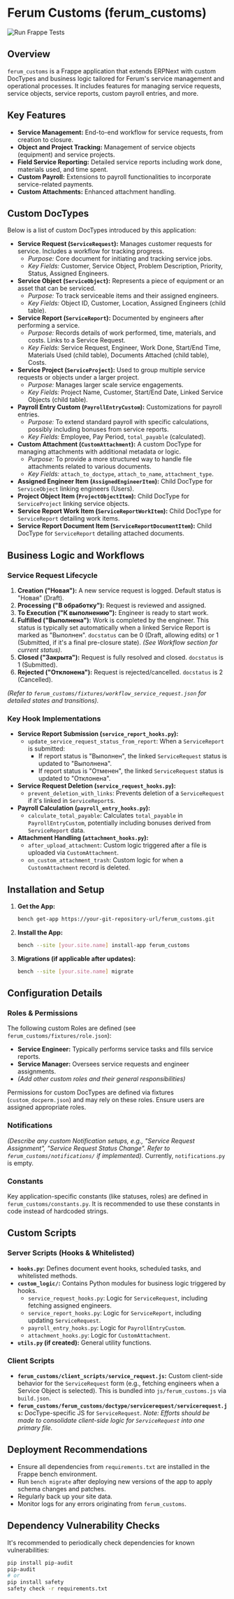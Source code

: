 # Ferum Customs (ferum_customs)

![Run Frappe Tests](https://github.com/Dmitriyrus99/ferum-customs-final-updated/actions/workflows/tests.yml/badge.svg)

## Overview

`ferum_customs` is a Frappe application that extends ERPNext with custom DocTypes and business logic tailored for Ferum's service management and operational processes. It includes features for managing service requests, service objects, service reports, custom payroll entries, and more.

## Key Features

* **Service Management:** End-to-end workflow for service requests, from creation to closure.
* **Object and Project Tracking:** Management of service objects (equipment) and service projects.
* **Field Service Reporting:** Detailed service reports including work done, materials used, and time spent.
* **Custom Payroll:** Extensions to payroll functionalities to incorporate service-related payments.
* **Custom Attachments:** Enhanced attachment handling.

## Custom DocTypes

Below is a list of custom DocTypes introduced by this application:

* **Service Request (`ServiceRequest`):** Manages customer requests for service. Includes a workflow for tracking progress.
    * *Purpose:* Core document for initiating and tracking service jobs.
    * *Key Fields:* Customer, Service Object, Problem Description, Priority, Status, Assigned Engineers.
* **Service Object (`ServiceObject`):** Represents a piece of equipment or an asset that can be serviced.
    * *Purpose:* To track serviceable items and their assigned engineers.
    * *Key Fields:* Object ID, Customer, Location, Assigned Engineers (child table).
* **Service Report (`ServiceReport`):** Documented by engineers after performing a service.
    * *Purpose:* Records details of work performed, time, materials, and costs. Links to a Service Request.
    * *Key Fields:* Service Request, Engineer, Work Done, Start/End Time, Materials Used (child table), Documents Attached (child table), Costs.
* **Service Project (`ServiceProject`):** Used to group multiple service requests or objects under a larger project.
    * *Purpose:* Manages larger scale service engagements.
    * *Key Fields:* Project Name, Customer, Start/End Date, Linked Service Objects (child table).
* **Payroll Entry Custom (`PayrollEntryCustom`):** Customizations for payroll entries.
    * *Purpose:* To extend standard payroll with specific calculations, possibly including bonuses from service reports.
    * *Key Fields:* Employee, Pay Period, `total_payable` (calculated).
* **Custom Attachment (`CustomAttachment`):** A custom DocType for managing attachments with additional metadata or logic.
    * *Purpose:* To provide a more structured way to handle file attachments related to various documents.
    * *Key Fields:* `attach_to_doctype`, `attach_to_name`, `attachment_type`.
* **Assigned Engineer Item (`AssignedEngineerItem`):** Child DocType for `ServiceObject` linking engineers (Users).
* **Project Object Item (`ProjectObjectItem`):** Child DocType for `ServiceProject` linking service objects.
* **Service Report Work Item (`ServiceReportWorkItem`):** Child DocType for `ServiceReport` detailing work items.
* **Service Report Document Item (`ServiceReportDocumentItem`):** Child DocType for `ServiceReport` detailing attached documents.

## Business Logic and Workflows

### Service Request Lifecycle

1.  **Creation ("Новая"):** A new service request is logged. Default status is "Новая" (Draft).
2.  **Processing ("В обработку"):** Request is reviewed and assigned.
3.  **To Execution ("К выполнению"):** Engineer is ready to start work.
4.  **Fulfilled ("Выполнена"):** Work is completed by the engineer. This status is typically set automatically when a linked Service Report is marked as "Выполнен". `docstatus` can be 0 (Draft, allowing edits) or 1 (Submitted, if it's a final pre-closure state). *(See Workflow section for current status)*.
5.  **Closed ("Закрыта"):** Request is fully resolved and closed. `docstatus` is 1 (Submitted).
6.  **Rejected ("Отклонена"):** Request is rejected/cancelled. `docstatus` is 2 (Cancelled).

*(Refer to `ferum_customs/fixtures/workflow_service_request.json` for detailed states and transitions).*

### Key Hook Implementations

* **Service Report Submission (`service_report_hooks.py`):**
    * `update_service_request_status_from_report`: When a `ServiceReport` is submitted:
        * If report status is "Выполнен", the linked `ServiceRequest` status is updated to "Выполнена".
        * If report status is "Отменен", the linked `ServiceRequest` status is updated to "Отклонена".
* **Service Request Deletion (`service_request_hooks.py`):**
    * `prevent_deletion_with_links`: Prevents deletion of a `ServiceRequest` if it's linked in `ServiceReport`s.
* **Payroll Calculation (`payroll_entry_hooks.py`):**
    * `calculate_total_payable`: Calculates `total_payable` in `PayrollEntryCustom`, potentially including bonuses derived from `ServiceReport` data.
* **Attachment Handling (`attachment_hooks.py`):**
    * `after_upload_attachment`: Custom logic triggered after a file is uploaded via `CustomAttachment`.
    * `on_custom_attachment_trash`: Custom logic for when a `CustomAttachment` record is deleted.

## Installation and Setup

1.  **Get the App:**
    ```bash
    bench get-app https://your-git-repository-url/ferum_customs.git
    ```
2.  **Install the App:**
    ```bash
    bench --site [your.site.name] install-app ferum_customs
    ```
3.  **Migrations (if applicable after updates):**
    ```bash
    bench --site [your.site.name] migrate
    ```

## Configuration Details

### Roles & Permissions

The following custom Roles are defined (see `ferum_customs/fixtures/role.json`):

* **Service Engineer:** Typically performs service tasks and fills service reports.
* **Service Manager:** Oversees service requests and engineer assignments.
* *(Add other custom roles and their general responsibilities)*

Permissions for custom DocTypes are defined via fixtures (`custom_docperm.json`) and may rely on these roles. Ensure users are assigned appropriate roles.

### Notifications

*(Describe any custom Notification setups, e.g., "Service Request Assignment", "Service Request Status Change". Refer to `ferum_customs/notifications/` if implemented).*
Currently, `notifications.py` is empty.

### Constants

Key application-specific constants (like statuses, roles) are defined in `ferum_customs/constants.py`. It is recommended to use these constants in code instead of hardcoded strings.

## Custom Scripts

### Server Scripts (Hooks & Whitelisted)

* **`hooks.py`:** Defines document event hooks, scheduled tasks, and whitelisted methods.
* **`custom_logic/`:** Contains Python modules for business logic triggered by hooks.
    * `service_request_hooks.py`: Logic for `ServiceRequest`, including fetching assigned engineers.
    * `service_report_hooks.py`: Logic for `ServiceReport`, including updating `ServiceRequest`.
    * `payroll_entry_hooks.py`: Logic for `PayrollEntryCustom`.
    * `attachment_hooks.py`: Logic for `CustomAttachment`.
* **`utils.py` (if created):** General utility functions.

### Client Scripts

* **`ferum_customs/client_scripts/service_request.js`:** Custom client-side behavior for the `ServiceRequest` form (e.g., fetching engineers when a Service Object is selected). This is bundled into `js/ferum_customs.js` via `build.json`.
* **`ferum_customs/ferum_customs/doctype/servicerequest/servicerequest.js`:** DocType-specific JS for `ServiceRequest`. *Note: Efforts should be made to consolidate client-side logic for `ServiceRequest` into one primary file.*

## Deployment Recommendations

* Ensure all dependencies from `requirements.txt` are installed in the Frappe bench environment.
* Run `bench migrate` after deploying new versions of the app to apply schema changes and patches.
* Regularly back up your site data.
* Monitor logs for any errors originating from `ferum_customs`.

## Dependency Vulnerability Checks

It's recommended to periodically check dependencies for known vulnerabilities:
```bash
pip install pip-audit
pip-audit
# or
pip install safety
safety check -r requirements.txt
